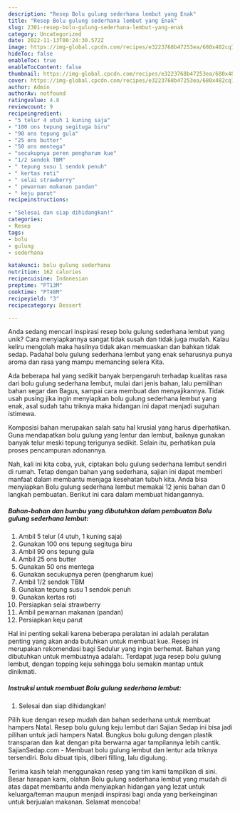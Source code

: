 ```yaml
---
description: "Resep Bolu gulung sederhana lembut yang Enak"
title: "Resep Bolu gulung sederhana lembut yang Enak"
slug: 2301-resep-bolu-gulung-sederhana-lembut-yang-enak
category: Uncategorized
date: 2022-11-13T00:24:30.572Z
image: https://img-global.cpcdn.com/recipes/e3223768b47253ea/680x482cq70/bolu-gulung-sederhana-lembut-foto-resep-utama.jpg
hideToc: false
enableToc: true
enableTocContent: false
thumbnail: https://img-global.cpcdn.com/recipes/e3223768b47253ea/680x482cq70/bolu-gulung-sederhana-lembut-foto-resep-utama.jpg
cover: https://img-global.cpcdn.com/recipes/e3223768b47253ea/680x482cq70/bolu-gulung-sederhana-lembut-foto-resep-utama.jpg
author: Admin
authorAv: notfound
ratingvalue: 4.8
reviewcount: 9
recipeingredient:
- "5 telur 4 utuh 1 kuning saja"
- "100 ons tepung segituga biru"
- "90 ons tepung gula"
- "25 ons butter"
- "50 ons mentega"
- "secukupnya peren pengharum kue"
- "1/2 sendok TBM"
- " tepung susu 1 sendok penuh"
- " kertas roti"
- " selai strawberry"
- " pewarnan makanan pandan"
- " keju parut"
recipeinstructions:

- "Selesai dan siap dihidangkan!"
categories:
- Resep
tags:
- bolu
- gulung
- sederhana

katakunci: bolu gulung sederhana 
nutrition: 162 calories
recipecuisine: Indonesian
preptime: "PT13M"
cooktime: "PT48M"
recipeyield: "3"
recipecategory: Dessert

---
```





Anda sedang mencari inspirasi resep bolu gulung sederhana lembut yang unik? Cara menyiapkannya sangat tidak susah dan tidak juga mudah. Kalau keliru mengolah maka hasilnya tidak akan memuaskan dan bahkan tidak sedap. Padahal bolu gulung sederhana lembut yang enak seharusnya punya aroma dan rasa yang mampu memancing selera Kita.





Ada beberapa hal yang sedikit banyak berpengaruh terhadap kualitas rasa dari bolu gulung sederhana lembut, mulai dari jenis bahan, lalu pemilihan bahan segar dan Bagus, sampai cara membuat dan menyajikannya. Tidak usah pusing jika ingin menyiapkan bolu gulung sederhana lembut yang enak,      asal sudah tahu triknya maka hidangan ini dapat menjadi suguhan istimewa.














Komposisi bahan merupakan salah satu hal krusial yang harus diperhatikan. Guna mendapatkan bolu gulung yang lentur dan lembut, baiknya gunakan banyak telur meski tepung terigunya sedikit. Selain itu, perhatikan pula proses pencampuran adonannya.






Nah, kali ini kita coba, yuk, ciptakan bolu gulung sederhana lembut sendiri di rumah. Tetap dengan bahan yang sederhana, sajian ini dapat memberi manfaat dalam membantu menjaga kesehatan tubuh kita. Anda bisa menyiapkan Bolu gulung sederhana lembut memakai 12 jenis bahan dan 0 langkah pembuatan. Berikut ini cara dalam membuat hidangannya.

<!--inarticleads1-->

##### Bahan-bahan dan bumbu yang dibutuhkan dalam pembuatan Bolu gulung sederhana lembut:

1. Ambil 5 telur (4 utuh, 1 kuning saja)
1. Gunakan 100 ons tepung segituga biru
1. Ambil 90 ons tepung gula
1. Ambil 25 ons butter
1. Gunakan 50 ons mentega
1. Gunakan secukupnya peren (pengharum kue)
1. Ambil 1/2 sendok TBM
1. Gunakan  tepung susu 1 sendok penuh
1. Gunakan  kertas roti
1. Persiapkan  selai strawberry
1. Ambil  pewarnan makanan (pandan)
1. Persiapkan  keju parut


Hal ini penting sekali karena beberapa peralatan ini adalah peralatan penting yang akan anda butuhkan untuk membuat kue. Resep ini merupakan rekomendasi bagi Sedulur yang ingin berhemat. Bahan yang dibutuhkan untuk membuatnya adalah:. Terdapat juga resep bolu gulung lembut, dengan topping keju sehingga bolu semakin mantap untuk dinikmati. 

<!--inarticleads2-->

##### Instruksi untuk membuat Bolu gulung sederhana lembut:


1. Selesai dan siap dihidangkan!

Pilih kue dengan resep mudah dan bahan sederhana untuk membuat hampers Natal. Resep bolu gulung keju lembut dari Sajian Sedap ini bisa jadi pilihan untuk jadi hampers Natal. Bungkus bolu gulung dengan plastik transparan dan ikat dengan pita berwarna agar tampilannya lebih cantik. SajianSedap.com - Membuat bolu gulung lembut dan lentur ada triknya tersendiri. Bolu dibuat tipis, diberi filling, lalu digulung. 

Terima kasih telah menggunakan resep yang tim kami tampilkan di sini. Besar harapan kami, olahan Bolu gulung sederhana lembut yang mudah di atas dapat membantu anda menyiapkan hidangan yang lezat untuk keluarga/teman maupun menjadi inspirasi bagi anda yang berkeinginan untuk berjualan makanan. Selamat mencoba!
